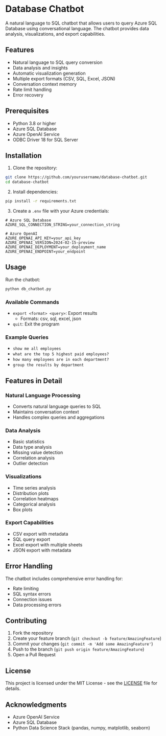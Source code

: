 # Database Chatbot

A natural language to SQL chatbot that allows users to query Azure SQL Database using conversational language. The chatbot provides data analysis, visualizations, and export capabilities.

## Features

- Natural language to SQL query conversion
- Data analysis and insights
- Automatic visualization generation
- Multiple export formats (CSV, SQL, Excel, JSON)
- Conversation context memory
- Rate limit handling
- Error recovery

## Prerequisites

- Python 3.8 or higher
- Azure SQL Database
- Azure OpenAI Service
- ODBC Driver 18 for SQL Server

## Installation

1. Clone the repository:
```bash
git clone https://github.com/yourusername/database-chatbot.git
cd database-chatbot
```

2. Install dependencies:
```bash
pip install -r requirements.txt
```

3. Create a `.env` file with your Azure credentials:
```env
# Azure SQL Database
AZURE_SQL_CONNECTION_STRING=your_connection_string

# Azure OpenAI
AZURE_OPENAI_API_KEY=your_api_key
AZURE_OPENAI_VERSION=2024-02-15-preview
AZURE_OPENAI_DEPLOYMENT=your_deployment_name
AZURE_OPENAI_ENDPOINT=your_endpoint
```

## Usage

Run the chatbot:
```bash
python db_chatbot.py
```

### Available Commands

- `export <format> <query>`: Export results
  - Formats: csv, sql, excel, json
- `quit`: Exit the program

### Example Queries

- `show me all employees`
- `what are the top 5 highest paid employees?`
- `how many employees are in each department?`
- `group the results by department`

## Features in Detail

### Natural Language Processing
- Converts natural language queries to SQL
- Maintains conversation context
- Handles complex queries and aggregations

### Data Analysis
- Basic statistics
- Data type analysis
- Missing value detection
- Correlation analysis
- Outlier detection

### Visualizations
- Time series analysis
- Distribution plots
- Correlation heatmaps
- Categorical analysis
- Box plots

### Export Capabilities
- CSV export with metadata
- SQL query export
- Excel export with multiple sheets
- JSON export with metadata

## Error Handling

The chatbot includes comprehensive error handling for:
- Rate limiting
- SQL syntax errors
- Connection issues
- Data processing errors

## Contributing

1. Fork the repository
2. Create your feature branch (`git checkout -b feature/AmazingFeature`)
3. Commit your changes (`git commit -m 'Add some AmazingFeature'`)
4. Push to the branch (`git push origin feature/AmazingFeature`)
5. Open a Pull Request

## License

This project is licensed under the MIT License - see the [LICENSE](LICENSE) file for details.

## Acknowledgments

- Azure OpenAI Service
- Azure SQL Database
- Python Data Science Stack (pandas, numpy, matplotlib, seaborn) 